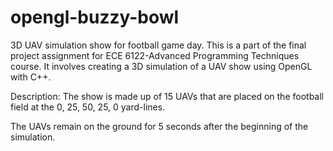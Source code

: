 # opengl-buzzy-bowl
3D UAV simulation show for football game day.
This is a part of the final project assignment for ECE 6122-Advanced Programming Techniques course.
It involves creating a 3D simulation of a UAV show using OpenGL with C++.

Description:
The show is made up of 15 UAVs that are placed on the football field at the 0, 25, 50, 25, 
0 yard-lines.

The UAVs remain on the ground for 5 seconds after the beginning of the simulation.
